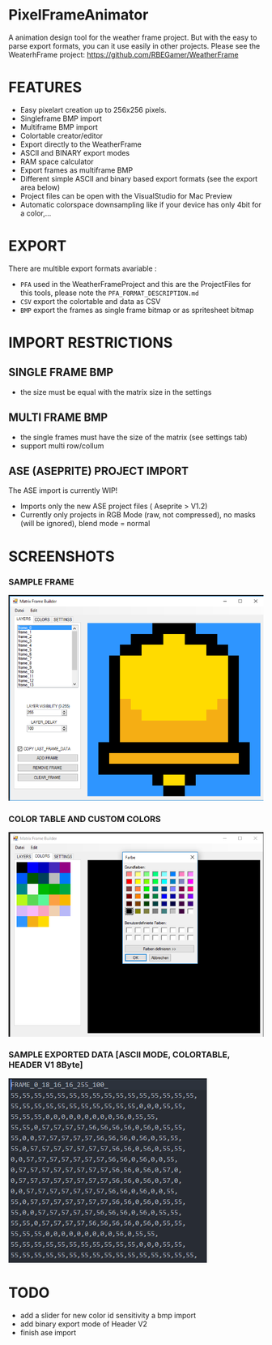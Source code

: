 # PixelFrameAnimator
A animation design tool for the weather frame project.
But with the easy to parse export formats, you can it use easily in other projects.
Please see the WeaterhFrame project:
https://github.com/RBEGamer/WeatherFrame

# FEATURES
* Easy pixelart creation up to 256x256 pixels.
* Singleframe BMP import
* Multiframe BMP import
* Colortable creator/editor
* Export directly to the WeatherFrame
* ASCII and BINARY export modes
* RAM space calculator
* Export frames as multiframe BMP
* Different simple ASCII and binary based export formats (see the export area below)
* Project files can be open with the VisualStudio for Mac Preview
* Automatic colorspace downsampling like if your device has only 4bit for a color,...
# EXPORT
There are multible export formats avariable :
* `PFA` used in the WeatherFrameProject and this are the ProjectFiles for this tools, please note the `PFA_FORMAT_DESCRIPTION.md`
* `CSV` export the colortable and data as CSV
* `BMP` export the frames as single frame bitmap or as spritesheet bitmap


# IMPORT RESTRICTIONS

## SINGLE FRAME BMP
* the size must be equal with the matrix size in the settings

## MULTI FRAME BMP
* the single frames must have the size of the matrix (see settings tab)
* support multi row/collum

## ASE (ASEPRITE) PROJECT IMPORT
The ASE import is currently WIP!
* Imports only the new ASE project files ( Aseprite > V1.2)
* Currently only projects in RGB Mode (raw, not compressed), no masks (will be ignored), blend mode = normal



# SCREENSHOTS
### SAMPLE FRAME
![Gopher image](/documentation/screenshots/sample_1.PNG)

### COLOR TABLE AND CUSTOM COLORS
![Gopher image](/documentation/screenshots/sample_2_add_custom_color.PNG)

### SAMPLE EXPORTED DATA [ASCII MODE, COLORTABLE, HEADER V1 8Byte]
![Gopher image](/documentation/screenshots/sample_3_exported_data.PNG)


# TODO
* add a slider for new color id sensitivity a bmp import
* add binary export mode of Header V2
* finish ase import
